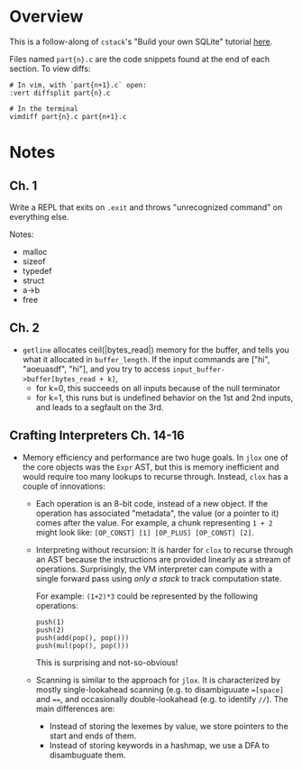 # Overview

This is a follow-along of `cstack`'s "Build your own SQLite" tutorial [here](https://cstack.github.io/db_tutorial/). 

Files named `part{n}.c` are the code snippets found at the end of each section. To view diffs:

```
# In vim, with `part{n+1}.c` open:
:vert diffsplit part{n}.c

# In the terminal
vimdiff part{n}.c part{n+1}.c

```


# Notes


## Ch. 1
 Write a REPL that exits on `.exit` and throws "unrecognized command" on everything else.

Notes:
 - malloc
 - sizeof
 - typedef
 - struct
 - a->b
 - free

## Ch. 2

 - `getline` allocates ceil(|bytes_read|) memory for the buffer, and tells you what it allocated in `buffer_length`.
   If the input commands are ["hi", "aoeuasdf", "hi"], and you try to access `input_buffer->buffer[bytes_read + k]`,
     - for k=0, this succeeds on all inputs because of the null terminator
     - for k=1, this runs but is undefined behavior on the 1st and 2nd inputs, and leads to a segfault on the 3rd.

## Crafting Interpreters Ch. 14-16

 - Memory efficiency and performance are two huge goals. In `jlox` one of the core objects was the `Expr`
   AST, but this is memory inefficient and would require too many lookups to recurse through. Instead,
   `clox` has a couple of innovations:
    - Each operation is an 8-bit code, instead of a new object. If the operation has associated
      "metadata", the value (or a pointer to it) comes after the value. For example, a chunk representing 
      `1 + 2` might look like: `[OP_CONST] [1] [OP_PLUS] [OP_CONST] [2]`.

    - Interpreting without recursion: It is harder for `clox` to recurse through an AST because the
      instructions are provided linearly as a stream of operations. Surprisingly, the VM interpreter 
      can compute with a single forward pass using *only a stack* to track computation state.
      
      For example: `(1+2)*3` could be represented by the following operations:
      ```
      push(1)
      push(2)
      push(add(pop(), pop()))
      push(mul(pop(), pop()))
      ```

      This is surprising and not-so-obvious!
    - Scanning is similar to the approach for `jlox`. It is characterized by mostly single-lookahead
      scanning (e.g. to disambiguuate `=[space]` and `==`, and occasionally double-lookahead
      (e.g. to identify `//`). The main differences are:
      - Instead of storing the lexemes by value, we store pointers to the start and ends of them.
      - Instead of storing keywords in a hashmap, we use a DFA to disambuguate them.
